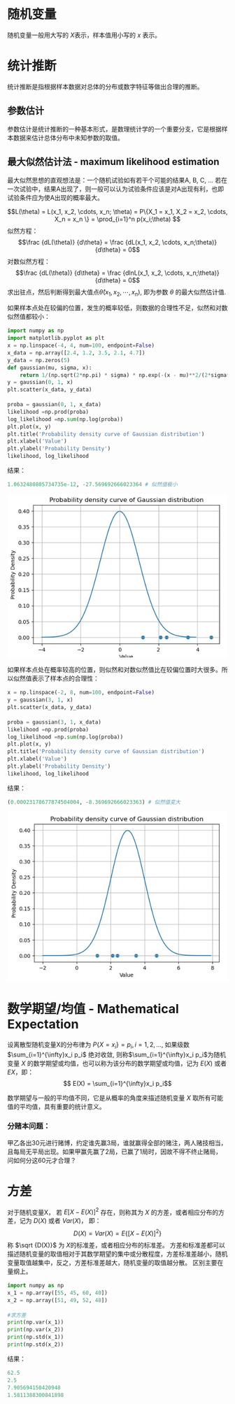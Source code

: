 # 随机变量
随机变量一般用大写的 $X$表示，样本值用小写的 $x$ 表示。 




# 统计推断
统计推断是指根据样本数据对总体的分布或数字特征等做出合理的推断。

## 参数估计

参数估计是统计推断的一种基本形式，是数理统计学的一个重要分支，它是根据样本数据来估计总体分布中未知参数的取值。

## 最大似然估计法 - maximum likelihood estimation
最大似然思想的直观想法是：一个随机试验如有若干个可能的结果A, B, C, ... 若在一次试验中，结果A出现了，则一般可以认为试验条件应该是对A出现有利，也即试验条件应为使A出现的概率最大。 

$$L(\theta) = L(x_1, x_2, \cdots, x_n; \theta) = P\{X_1 = x_1, X_2 = x_2, \cdots, X_n = x_n \} = \prod_{i=1}^n p(x_i;\theta) $$
似然方程：
$$\frac {dL(\theta)} {d\theta} = \frac {dL(x_1, x_2, \cdots, x_n;\theta)} {d\theta} = 0$$ 
对数似然方程：
$$\frac {dL(\theta)} {d\theta} = \frac {dlnL(x_1, x_2, \cdots, x_n;\theta)} {d\theta} = 0$$
求出驻点，然后判断得到最大值点$\hat \theta(x_1, x_2, \cdots, x_n)$, 即为参数 $\theta$ 的最大似然估计值.

如果样本点处在较偏的位置，发生的概率较低，则数据的合理性不足，似然和对数似然值都较小：
```python
import numpy as np
import matplotlib.pyplot as plt
x = np.linspace(-4, 4, num=100, endpoint=False)
x_data = np.array([2.4, 1.2, 3.5, 2.1, 4.7])
y_data = np.zeros(5)
def gaussian(mu, sigma, x):
    return 1/(np.sqrt(2*np.pi) * sigma) * np.exp(-(x - mu)**2/(2*sigma**2))
y = gaussian(0, 1, x)
plt.scatter(x_data, y_data)

proba = gaussian(0, 1, x_data)
likelihood =np.prod(proba)
log_likelihood =np.sum(np.log(proba))
plt.plot(x, y)
plt.title('Probability density curve of Gaussian distribution')
plt.xlabel('Value')
plt.ylabel('Probability Density')
likelihood, log_likelihood
```
结果：
```python
1.0632480805734735e-12, -27.569692666023364 # 似然值极小
```
![](images/likelihood-1.jpg)

如果样本点处在概率较高的位置，则似然和对数似然值比在较偏位置时大很多。所以似然值表示了样本点的合理性：
```python
x = np.linspace(-2, 8, num=100, endpoint=False)
y = gaussian(3, 1, x)
plt.scatter(x_data, y_data)

proba = gaussian(3, 1, x_data)
likelihood =np.prod(proba)
log_likelihood =np.sum(np.log(proba))
plt.plot(x, y)
plt.title('Probability density curve of Gaussian distribution')
plt.xlabel('Value')
plt.ylabel('Probability Density')
likelihood, log_likelihood 
```
结果：
```python
(0.00023178677874504004, -8.369692666023363) # 似然值变大
```
![](images/likelihood-2.jpg)

# 数学期望/均值 - Mathematical Expectation
设离散型随机变量X的分布律为 $P\{X = x_i\} = p_i, i=1, 2, ...$, 如果级数 $\sum_{i=1}^{\infty}x_i p_i$ 绝对收敛, 则称$\sum_{i=1}^{\infty}x_i p_i$为随机变量 $X$ 的数学期望或均值，也可以称为该分布的数学期望或均值，记为 $E(X)$ 或者 $EX$，即：
$$ E(X) = \sum_{i=1}^{\infty}x_i p_i$$

数学期望与一般的平均值不同，它是从概率的角度来描述随机变量 $X$ 取所有可能值的平均值，具有重要的统计意义。

### 分赌本问题：
甲乙各出30元进行赌博，约定谁先赢3局，谁就赢得全部的赌注，两人赌技相当，且每局无平局出现。如果甲赢先赢了2局，已赢了1局时，因故不得不终止赌局，问如何分这60元才合理？


# 方差

对于随机变量X， 若 $E{[X - E(X)]^2}$ 存在，则称其为 $X$ 的方差，或者相应分布的方差，记为 $D(X)$ 或者 $Var(X)$， 即：
$$D(X) = Var(X) = E\{[X-E(X)]^2\}$$
称 $\sqrt {D(X)}$ 为 $X$的标准差，或者相应分布的标准差。 
方差和标准差都可以描述随机变量的取值相对于其数学期望的集中或分散程度，方差标准差越小，随机变量取值越集中，反之，方差标准差越大，随机变量的取值越分散。 区别主要在量纲上。 

```python
import numpy as np
x_1 = np.array([55, 45, 60, 40])
x_2 = np.array([51, 49, 52, 48])

#求方差
print(np.var(x_1))
print(np.var(x_2))
print(np.std(x_1))
print(np.std(x_2))
```
结果：

```python
62.5
2.5
7.905694150420948
1.5811388300841898

```